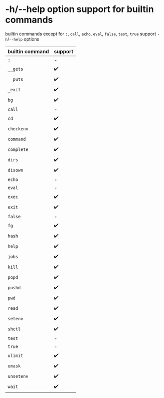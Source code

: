 # -h/--help option support for builtin commands
builtin commands except for `:`, `call`, `echo`, `eval`, `false`, `test`, `true` support `-h`/`--help` options

| **builtin command** | **support** |
|---------------------|-------------|
| `:`                 | -           |
| `__gets`            | ✔️          |
| `__puts`            | ✔️          |
| `_exit`             | ✔️          |
| `bg`                | ✔️          |
| `call`              | -           |
| `cd`                | ✔️          |
| `checkenv`          | ✔️          |
| `command`           | ✔️          |
| `complete`          | ✔️          |
| `dirs`              | ✔️          |
| `disown`            | ✔️          |
| `echo`              | -           |
| `eval`              | -           |
| `exec`              | ✔️          |
| `exit`              | ✔️          |
| `false`             | -           |
| `fg`                | ✔️          |
| `hash`              | ✔️          |
| `help`              | ✔️          |
| `jobs`              | ✔️          |
| `kill`              | ✔️          |
| `popd`              | ✔️          |
| `pushd`             | ✔️          |
| `pwd`               | ✔️          |
| `read`              | ✔️          |
| `setenv`            | ✔️          |
| `shctl`             | ✔️          |
| `test`              | -           |
| `true`              | -           |
| `ulimit`            | ✔️          |
| `umask`             | ✔️          |
| `unsetenv`          | ✔️          |
| `wait`              | ✔️          |
